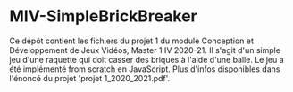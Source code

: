 # MIV-SimpleBrickBreaker

Ce dépôt contient les fichiers du projet 1 du module Conception et Développement de Jeux Vidéos, Master 1 IV 2020-21. Il s'agit d'un simple jeu d'une raquette qui doit casser des briques à l'aide d'une balle. Le jeu a été implémenté from scratch en JavaScript. Plus d'infos disponibles dans l'énoncé du projet 'projet 1_2020_2021.pdf'. 
